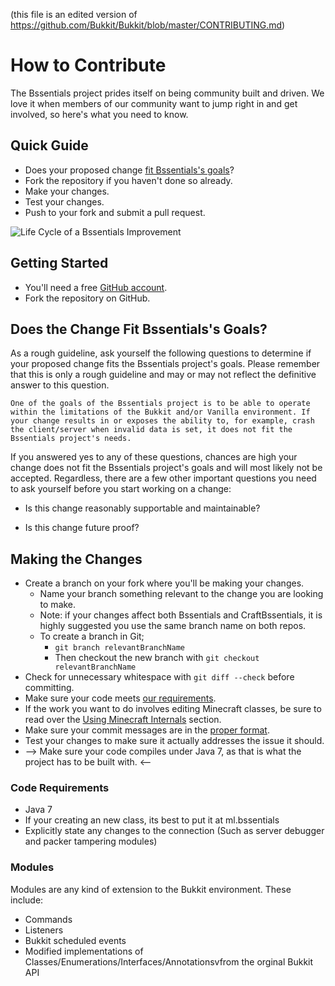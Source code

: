 (this file is an edited version of https://github.com/Bukkit/Bukkit/blob/master/CONTRIBUTING.md)

# How to Contribute

The Bssentials project prides itself on being community built and driven.  We love it when members of our community want to jump right in and get involved, so here's what you need to know.

## Quick Guide
- Does your proposed change [fit Bssentials's goals](#does-the-change-fit-bssentials-goals)?
- Fork the repository if you haven't done so already.
- Make your changes.
- Test your changes.
- Push to your fork and submit a pull request.

![Life Cycle of a Bssentials Improvement](http://i.imgur.com/Ed6T7AE.png)

## Getting Started
- You'll need a free [GitHub account](https://github.com/signup/free).
- Fork the repository on GitHub.


## Does the Change Fit Bssentials's Goals?
As a rough guideline, ask yourself the following questions to determine if your proposed change fits the Bssentials project's goals. Please remember that this is only a rough guideline and may or may not reflect the definitive answer to this question.
    
    One of the goals of the Bssentials project is to be able to operate within the limitations of the Bukkit and/or Vanilla environment. If your change results in or exposes the ability to, for example, crash the client/server when invalid data is set, it does not fit the Bssentials project's needs.
    
If you answered yes to any of these questions, chances are high your change does not fit the Bssentials project's goals and will most likely not be accepted. Regardless, there are a few other important questions you need to ask yourself before you start working on a change:

* Is this change reasonably supportable and maintainable?

* Is this change future proof?

## Making the Changes
* Create a branch on your fork where you'll be making your changes.
    * Name your branch something relevant to the change you are looking to make.
    * Note: if your changes affect both Bssentials and CraftBssentials, it is highly suggested you use the same branch name on both repos.
    * To create a branch in Git;
        * `git branch relevantBranchName`
        * Then checkout the new branch with `git checkout relevantBranchName`
* Check for unnecessary whitespace with `git diff --check` before committing.
* Make sure your code meets [our requirements](#code-requirements).
* If the work you want to do involves editing Minecraft classes, be sure to read over the [Using Minecraft Internals](#using-minecraft-internals) section.
* Make sure your commit messages are in the [proper format](#commit-message-example).
* Test your changes to make sure it actually addresses the issue it should.
* --> Make sure your code compiles under Java 7, as that is what the project has to be built with. <--

### Code Requirements

* Java 7
* If your creating an new class, its best to put it at ml.bssentials
* Explicitly state any changes to the connection (Such as server debugger and packer tampering modules)

### Modules
Modules are any kind of extension to the Bukkit environment. These include:
* Commands
* Listeners
* Bukkit scheduled events
* Modified implementations of Classes/Enumerations/Interfaces/Annotationsvfrom the orginal Bukkit API
